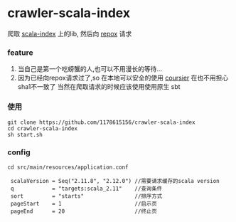 # crawler-scala-index

爬取 [scala-index](https://index.scala-lang.org) 上的lib,
然后向 [repox](https://github.com/Centaur/repox) 请求

### feature 
 1. 当自己是第一个吃螃蟹的人,也可以不用漫长的等待...
 2. 因为已经向repox请求过了,so 在本地可以安全的使用 [coursier](https://github.com/alexarchambault/coursier)
在也不用担心sha1不一致了
当然在爬取请求的时候应该使用使用原生 sbt
 
### 使用
```
git clone https://github.com/1178615156/crawler-scala-index
cd crawler-scala-index
sh start.sh 
```

### config 

`cd src/main/resources/application.conf` 

```
 scalaVersion = Seq("2.11.8", "2.12.0") //需要请求缓存的scala version
 q            = "targets:scala_2.11"    //查询条件
 sort         = "starts"                //排序方式
 pageStart    = 1                       //启示页
 pageEnd      = 20                      //终止页
```


